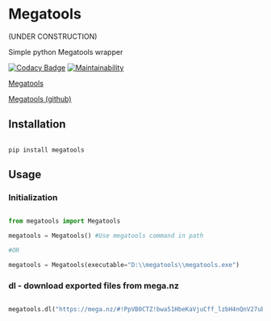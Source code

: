 # Megatools

(UNDER CONSTRUCTION)

Simple python Megatools wrapper

[![Codacy Badge](https://api.codacy.com/project/badge/Grade/cc71191c41f141bf99265cb2f096370b)](https://www.codacy.com/manual/Harkame/MegaToolsWrapper?utm_source=github.com&amp;utm_medium=referral&amp;utm_content=Harkame/MegaToolsWrapper&amp;utm_campaign=Badge_Grade)
[![Maintainability](https://api.codeclimate.com/v1/badges/b54097b0e1de916a9e19/maintainability)](https://codeclimate.com/github/Harkame/MegaToolsWrapper/maintainability)

[Megatools](https://megatools.megous.com)

[Megatools (github)](https://github.com/megous/megatools)

## Installation

``` shell

pip install megatools

```

## Usage

### Initialization

``` python

from megatools import Megatools

megatools = Megatools() #Use megatools command in path

#OR

megatools = Megatools(executable="D:\\megatools\\megatools.exe")

```


### dl - download exported files from mega.nz

``` python

megatools.dl("https://mega.nz/#!PpVB0CTZ!bwa51HbeKaVjuCff_lzbH4nQnV27uBxmcF89PnnACvY")

```

